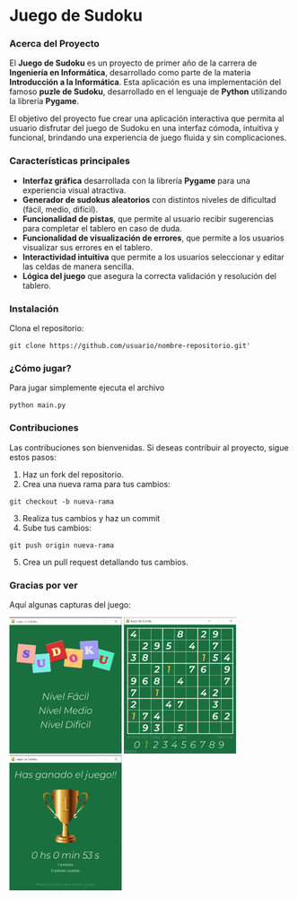 # Juego de Sudoku

### Acerca del Proyecto
El **Juego de Sudoku** es un proyecto de primer año de la carrera de **Ingeniería en Informática**, desarrollado como parte de la materia **Introducción a la Informática**. Esta aplicación es una implementación del famoso **puzle de Sudoku**, desarrollado en el lenguaje de **Python** utilizando la librería **Pygame**.

El objetivo del proyecto fue crear una aplicación interactiva que permita al usuario disfrutar del juego de Sudoku en una interfaz cómoda, intuitiva y funcional, brindando una experiencia de juego fluida y sin complicaciones.

### Características principales
- **Interfaz gráfica** desarrollada con la librería **Pygame** para una experiencia visual atractiva.
- **Generador de sudokus aleatorios** con distintos niveles de dificultad (fácil, medio, difícil).
- **Funcionalidad de pistas**, que permite al usuario recibir sugerencias para completar el tablero en caso de duda.
- **Funcionalidad de visualización de errores**, que permite a los usuarios visualizar sus errores en el tablero.
- **Interactividad intuitiva** que permite a los usuarios seleccionar y editar las celdas de manera sencilla.
- **Lógica del juego** que asegura la correcta validación y resolución del tablero.

### Instalación
Clona el repositorio:
  ```
  git clone https://github.com/usuario/nombre-repositorio.git'
  ```

### ¿Cómo jugar?
Para jugar simplemente ejecuta el archivo
  ```
  python main.py
  ```
   
### Contribuciones
Las contribuciones son bienvenidas. Si deseas contribuir al proyecto, sigue estos pasos:
1. Haz un fork del repositorio.
2. Crea una nueva rama para tus cambios:
  ```
  git checkout -b nueva-rama
  ```
3. Realiza tus cambios y haz un commit
4. Sube tus cambios:
  ```
  git push origin nueva-rama
  ```
5. Crea un pull request detallando tus cambios.

### Gracias por ver
Aquí algunas capturas del juego:
<div>
  <img src="ImagenesRM/inicio.png" width="200"/>
  <img src="ImagenesRM/sudoku.png" width="200"/>
  <img src="ImagenesRM/final.png" width="200"/>
</div>
